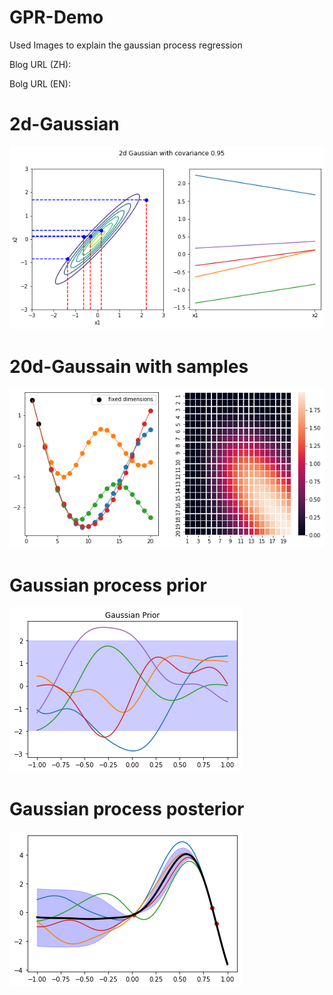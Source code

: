# GPR-Demo
Used Images to explain the gaussian process regression

Blog URL (ZH): 

Bolg URL (EN):
# 2d-Gaussian
![image](https://github.com/MissuQAQ/GPR-Demo/blob/main/image_file/figure1.3.png)
# 20d-Gaussain with samples
![image](https://github.com/MissuQAQ/GPR-Demo/blob/main/image_file/finite_demo.png)
# Gaussian process prior
![image](https://github.com/MissuQAQ/GPR-Demo/blob/main/image_file/Gaussian_prior.png)
# Gaussian process posterior 
![image](https://github.com/MissuQAQ/GPR-Demo/blob/main/image_file/Gaussian_posterior.png)
